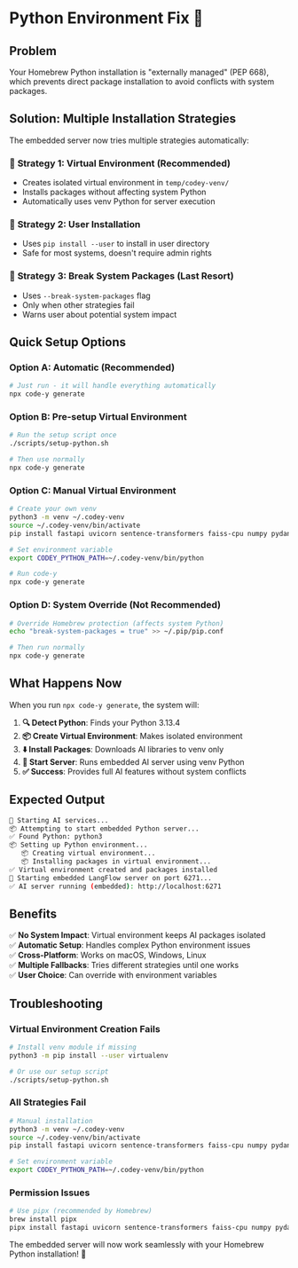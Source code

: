 # Python Environment Fix 🐍

## Problem
Your Homebrew Python installation is "externally managed" (PEP 668), which prevents direct package installation to avoid conflicts with system packages.

## Solution: Multiple Installation Strategies

The embedded server now tries multiple strategies automatically:

### 🥇 **Strategy 1: Virtual Environment (Recommended)**
- Creates isolated virtual environment in `temp/codey-venv/`
- Installs packages without affecting system Python
- Automatically uses venv Python for server execution

### 🥈 **Strategy 2: User Installation**
- Uses `pip install --user` to install in user directory
- Safe for most systems, doesn't require admin rights

### 🥉 **Strategy 3: Break System Packages (Last Resort)**
- Uses `--break-system-packages` flag
- Only when other strategies fail
- Warns user about potential system impact

## Quick Setup Options

### Option A: Automatic (Recommended)
```bash
# Just run - it will handle everything automatically
npx code-y generate
```

### Option B: Pre-setup Virtual Environment
```bash
# Run the setup script once
./scripts/setup-python.sh

# Then use normally
npx code-y generate
```

### Option C: Manual Virtual Environment
```bash
# Create your own venv
python3 -m venv ~/.codey-venv
source ~/.codey-venv/bin/activate
pip install fastapi uvicorn sentence-transformers faiss-cpu numpy pydantic httpx

# Set environment variable
export CODEY_PYTHON_PATH=~/.codey-venv/bin/python

# Run code-y
npx code-y generate
```

### Option D: System Override (Not Recommended)
```bash
# Override Homebrew protection (affects system Python)
echo "break-system-packages = true" >> ~/.pip/pip.conf

# Then run normally
npx code-y generate
```

## What Happens Now

When you run `npx code-y generate`, the system will:

1. **🔍 Detect Python**: Finds your Python 3.13.4
2. **📦 Create Virtual Environment**: Makes isolated environment
3. **⬇️ Install Packages**: Downloads AI libraries to venv only
4. **🚀 Start Server**: Runs embedded AI server using venv Python
5. **✅ Success**: Provides full AI features without system conflicts

## Expected Output

```bash
🚀 Starting AI services...
📦 Attempting to start embedded Python server...
✅ Found Python: python3
📦 Setting up Python environment...
   📦 Creating virtual environment...
   📦 Installing packages in virtual environment...
✅ Virtual environment created and packages installed
🚀 Starting embedded LangFlow server on port 6271...
✅ AI server running (embedded): http://localhost:6271
```

## Benefits

✅ **No System Impact**: Virtual environment keeps AI packages isolated  
✅ **Automatic Setup**: Handles complex Python environment issues  
✅ **Cross-Platform**: Works on macOS, Windows, Linux  
✅ **Multiple Fallbacks**: Tries different strategies until one works  
✅ **User Choice**: Can override with environment variables  

## Troubleshooting

### Virtual Environment Creation Fails
```bash
# Install venv module if missing
python3 -m pip install --user virtualenv

# Or use our setup script
./scripts/setup-python.sh
```

### All Strategies Fail
```bash
# Manual installation
python3 -m venv ~/.codey-venv
source ~/.codey-venv/bin/activate
pip install fastapi uvicorn sentence-transformers faiss-cpu numpy pydantic httpx

# Set environment variable
export CODEY_PYTHON_PATH=~/.codey-venv/bin/python
```

### Permission Issues
```bash
# Use pipx (recommended by Homebrew)
brew install pipx
pipx install fastapi uvicorn sentence-transformers faiss-cpu numpy pydantic httpx
```

The embedded server will now work seamlessly with your Homebrew Python installation! 🎉